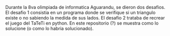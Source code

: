 Durante la 8va olimpiada de informatica Aguarandu, se dieron dos desafios.
El desafio 1 consistia en un programa donde se verifique si un triangulo existe o no sabiendo la medida de sus lados.
El desafio 2 trataba de recrear el juego del TaTeTi en python.
En este repositorio (?) se muestra como lo solucione (o como lo habria solucionado).
